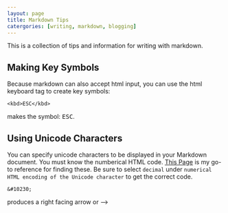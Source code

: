 ```yaml
---
layout: page
title: Markdown Tips
catergories: [writing, markdown, blogging]
---
```


This is a collection of tips and information for writing with markdown.  


## Making Key Symbols

Because markdown can also accept html input, you can use the html keyboard
tag to create key symbols:

```
<kbd>ESC</kbd>
```

makes the symbol: <kbd>ESC</kbd>.  


## Using Unicode Characters

You can specify unicode characters to be displayed in your Markdown
document. You must know the numberical HTML code. [This
Page](https://www.utf8-chartable.de/) is my go-to reference for finding
these. Be sure to select `decimal` under `numerical HTML encoding of the
Unicode character` to get the correct code.  

```
&#10230;
```


produces a right facing arrow or &#10230; 
